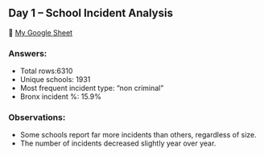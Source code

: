 ## Day 1 – School Incident Analysis

🔗 [My Google Sheet](https://docs.google.com/spreadsheets/d/1Pt179oAw84LqKHk37-XzDGrzIaCOchDzk9hse89lxYg/edit?usp=sharing)

### Answers:
- Total rows:6310
- Unique schools: 1931
- Most frequent incident type: “non criminal”
- Bronx incident %: 15.9%

### Observations:
- Some schools report far more incidents than others, regardless of size.
- The number of incidents decreased slightly year over year.
